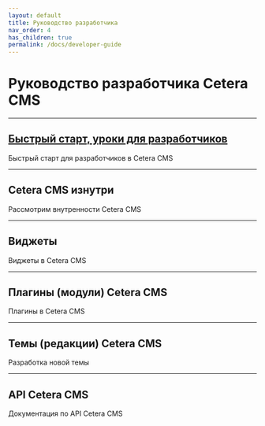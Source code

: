 ```yaml
---
layout: default
title: Руководство разработчика
nav_order: 4
has_children: true
permalink: /docs/developer-guide
---
```

# Руководство разработчика Cetera CMS

---

## [Быстрый старт, уроки для разработчиков](/cetera/cmcs/docs/developer-guide/fast-start)

Быстрый старт для разработчиков в Cetera CMS

---

## Cetera CMS изнутри

Рассмотрим внутренности Cetera CMS

---

## Виджеты

Виджеты в Cetera CMS

---

## Плагины (модули) Cetera CMS

Плагины в Cetera CMS

---

## Темы (редакции) Cetera CMS

Разработка новой темы

---

## API Cetera CMS

Документация по API Cetera CMS


